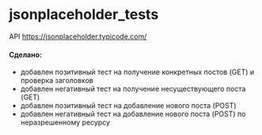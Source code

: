 # jsonplaceholder_tests
API https://jsonplaceholder.typicode.com/

#### Сделано:
- добавлен позитивный тест на получение конкретных постов (GET) и проверка заголовков
- добавлен негативный тест на получение несуществующего поста (GET)
- добавлен позитивный тест на добавление нового поста (POST)
- добавлен негативный тест на добавление нового поста (POST) по неразрешенному ресурсу
